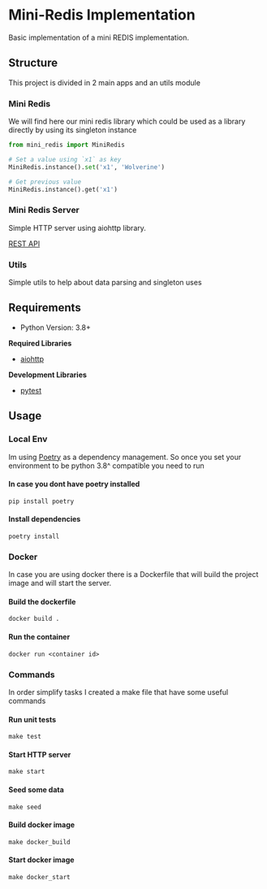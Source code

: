 # Mini-Redis Implementation

Basic implementation of a mini REDIS implementation.

## Structure

This project is divided in 2 main apps and an utils module

### Mini Redis

We will find here our mini redis library which could be used as a library directly by using its singleton instance

```python
from mini_redis import MiniRedis

# Set a value using `x1` as key
MiniRedis.instance().set('x1', 'Wolverine')

# Get previous value
MiniRedis.instance().get('x1')
```

### Mini Redis Server

Simple HTTP server using aiohttp library.

[REST API](mini_redis_api.md)

### Utils

Simple utils to help about data parsing and singleton uses

## Requirements

- Python Version: 3.8+

**Required Libraries**

- [aiohttp](https://docs.aiohttp.org/en/stable/)

**Development Libraries**

- [pytest](https://docs.pytest.org/en/stable/)

## Usage

### Local Env

Im using [Poetry](https://python-poetry.org/) as a dependency management. So once you set your environment
to be python 3.8^ compatible you need to run

#### In case you dont have poetry installed

```shell
pip install poetry
```

#### Install dependencies

```shell
poetry install
```

### Docker

In case you are using docker there is a Dockerfile that will build the project image and will start the server.

#### Build the dockerfile

```
docker build .
```

#### Run the container

```
docker run <container id>
```

### Commands

In order simplify tasks I created a make file that have some useful commands

#### Run unit tests

```shell
make test
```

#### Start HTTP server

```shell
make start
```

#### Seed some data

```shell
make seed
```

#### Build docker image

```shell
make docker_build
```

#### Start docker image

```shell
make docker_start
```

